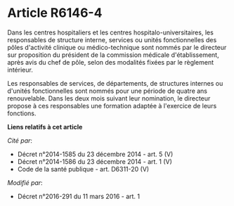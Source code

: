 # Article R6146-4

Dans les centres hospitaliers et les centres hospitalo-universitaires, les responsables de structure interne, services ou
unités fonctionnelles des pôles d'activité clinique ou médico-technique sont nommés par le directeur sur proposition du
président de la commission médicale d'établissement, après avis du chef de pôle, selon des modalités fixées par le règlement
intérieur. 

Les responsables de services, de départements, de structures internes ou d'unités fonctionnelles sont nommés pour une période
de quatre ans renouvelable. Dans les deux mois suivant leur nomination, le directeur propose à ces responsables une formation
adaptée à l'exercice de leurs fonctions.

**Liens relatifs à cet article**

_Cité par_:

  - Décret n°2014-1585 du 23 décembre 2014 - art. 5 (V)
  - Décret n°2014-1586 du 23 décembre 2014 - art. 1 (V)
  - Code de la santé publique - art. D6311-20 (V)

_Modifié par_:

  - Décret n°2016-291 du 11 mars 2016 - art. 1
